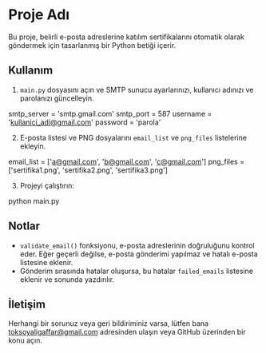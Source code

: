 Proje Adı
===========

Bu proje, belirli e-posta adreslerine katılım sertifikalarını otomatik olarak göndermek için tasarlanmış bir Python betiği içerir.

Kullanım
--------

1. `main.py` dosyasını açın ve SMTP sunucu ayarlarınızı, kullanıcı adınızı ve parolanızı güncelleyin.

smtp_server = 'smtp.gmail.com'
smtp_port = 587
username = 'kullanici_adi@gmail.com'
password = 'parola'

2. E-posta listesi ve PNG dosyalarını `email_list` ve `png_files` listelerine ekleyin.

email_list = ['a@gmail.com', 'b@gmail.com', 'c@gmail.com']
png_files = ['sertifika1.png', 'sertifika2.png', 'sertifika3.png']

3. Projeyi çalıştırın:

python main.py

Notlar
------

- `validate_email()` fonksiyonu, e-posta adreslerinin doğruluğunu kontrol eder. Eğer geçerli değilse, e-posta gönderimi yapılmaz ve hatalı e-posta listesine eklenir.
- Gönderim sırasında hatalar oluşursa, bu hatalar `failed_emails` listesine eklenir ve sonunda yazdırılır.



İletişim
---------

Herhangi bir sorunuz veya geri bildiriminiz varsa, lütfen bana toksoyaligaffar@gmail.com adresinden ulaşın veya GitHub üzerinden bir konu açın.
